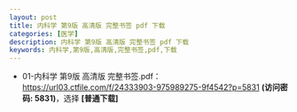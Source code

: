 ```yaml
---
layout: post
title: 内科学 第9版 高清版 完整书签 pdf 下载
categories: [医学]
description: 内科学 第9版 高清版 完整书签 pdf 下载
keywords: 内科学,第9版,高清版,完整书签,pdf,下载
---
```




- 01-内科学 第9版 高清版 完整书签.pdf：<a href="https://url03.ctfile.com/f/24333903-975989275-9f4542?p=5831" target="_blank">https://url03.ctfile.com/f/24333903-975989275-9f4542?p=5831</a>
  **(访问密码: 5831)**，选择 **[普通下载]**

